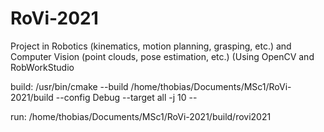 # RoVi-2021
Project in Robotics (kinematics, motion planning, grasping, etc.) and Computer Vision (point clouds, pose estimation, etc.) (Using OpenCV and RobWorkStudio

build:
/usr/bin/cmake --build /home/thobias/Documents/MSc1/RoVi-2021/build --config Debug --target all -j 10 --

run:
/home/thobias/Documents/MSc1/RoVi-2021/build/rovi2021